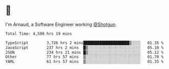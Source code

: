 # 👋

I'm Arnaud, a Software Engineer working [@Shotgun](https://shotgun.live).

<!--START_SECTION:waka-->

```txt
Total Time: 4,580 hrs 19 mins

TypeScript        3,726 hrs 2 mins████████████████████▒░░░░   81.35 %
JavaScript        237 hrs 2 mins  █▒░░░░░░░░░░░░░░░░░░░░░░░   05.18 %
JSON              234 hrs 21 mins █▒░░░░░░░░░░░░░░░░░░░░░░░   05.12 %
Other             77 hrs 57 mins  ▒░░░░░░░░░░░░░░░░░░░░░░░░   01.70 %
YAML              61 hrs 57 mins  ▒░░░░░░░░░░░░░░░░░░░░░░░░   01.35 %
```

<!--END_SECTION:waka-->
